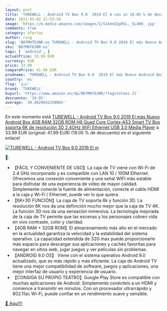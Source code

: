 ```yaml
---
layout: post
title: 'TUREWELL - Android TV Box 9.0  2019 El m con un 19.05 % de descuento'
date: 2021-03-02 21:53:54
image: 'https://m.media-amazon.com/images/I/51kmnQ1pR5L._SL400_.jpg'
comments: true
category: ofertas
author: ring
slug: 'B07MHT63NR-es TUREWELL - Android TV Box 9.0 2019 El más Nuevo Android...'
sku: 'B07MHT63NR-es'
tags: [ 'android', ]
actualPrice: 33.99 EUR
currency: EUR
price: 33.99
comparePrice: 41.99 EUR
prodname: 'TUREWELL - Android TV Box 9.0  2019 El más Nuevo Android Box 4GB RAM 32GB ROM H6 Quad Core Cortex-A53 Smart TV Box  soporta 6K de resolución 3D 2.4GHz WiFi Ethernet USB 3.0 Media Player'
country: 'es'
flag: '🇪🇸'
brand: 'TUREWELL'
buyurl: 'https://www.amazon.es/dp/B07MHT63NR/?tag=tolees-21'
descuento: '19.05'
average: '39.8029032258065'
---
```


En este momento está [TUREWELL - Android TV Box 9.0  2019 El más Nuevo Android Box 4GB RAM 32GB ROM H6 Quad Core Cortex-A53 Smart TV Box  soporta 6K de resolución 3D 2.4GHz WiFi Ethernet USB 3.0 Media Player](https://www.amazon.es/dp/B07MHT63NR/?tag=tolees-21) a 33.99 EUR (original: 41.99 EUR) (19.05 %  de descuento) en el siguiente enlace!

[![TUREWELL - Android TV Box 9.0  2019 El m](https://m.media-amazon.com/images/I/51kmnQ1pR5L._SL400_.jpg)](https://www.amazon.es/dp/B07MHT63NR/?tag=tolees-21)

🔎:

- 【FÁCIL Y CONVENIENTE DE USO】La caja de TV viene con Wi-Fi de 2.4 GHz incorporado y es compatible con LAN 10 / 100M Ethernet. Ofrecemos una conexión conveniente y una señal WIFI más estable para disfrutar de una experiencia de video de mayor calidad. Simplemente conecte la fuente de alimentación, conecte el cable HDMI a la caja y Wi-Fi / Ethernet, puede ver lo que quiera.
- 【6K+3D FUNCIÓN】La caja de TV soporta 6k y función 3D. La resolución 6K nos da una definición mucho mejor que la caja de TV 4K. La función 3D nos da una sensación inmersiva. La tecnología mejorada de la caja de TV permite que las escenas y los personajes cobren vida en vivo contraste, color y claridad.
- 【4GB RAM + 32GB ROM】El almacenamiento más alto en el mercado en la actualidad garantiza la velocidad y la estabilidad del sistema operativo. La capacidad extendida de 32G max puede proporcionarle más espacio para descargar sus aplicaciones y cachés favoritas para navegar en sitios web, jugar juegos y ver películas sin problemas.
- 【ANDROID 9.0 OS】 Viene con el sistema operativo Android 9.0 actualizado, que es más rápido y más eficiente. La caja de Android TV tiene una mejor compatibilidad de software, juegos y aplicaciones, una mejor interfaz de usuario y experiencia de usuario.
- 【CONSIGA SU PROPIO TEATRO】Google Play Store es compatible con muchas aplicaciones de Android. Simplemente conéctelo a un HDMI y comience a transmitir en minutos. Con un procesador ultrarrápido y 802.11ac Wi-Fi, puede confiar en un rendimiento suave y sensible.

[🛒 Aquí!!!](https://www.amazon.es/dp/B07MHT63NR/?tag=tolees-21)
